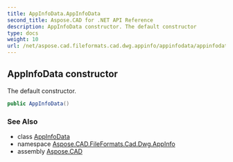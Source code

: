 ```yaml
---
title: AppInfoData.AppInfoData
second_title: Aspose.CAD for .NET API Reference
description: AppInfoData constructor. The default constructor
type: docs
weight: 10
url: /net/aspose.cad.fileformats.cad.dwg.appinfo/appinfodata/appinfodata/
---
```

## AppInfoData constructor

The default constructor.

```csharp
public AppInfoData()
```

### See Also

* class [AppInfoData](../)
* namespace [Aspose.CAD.FileFormats.Cad.Dwg.AppInfo](../../appinfodata/)
* assembly [Aspose.CAD](../../../)



